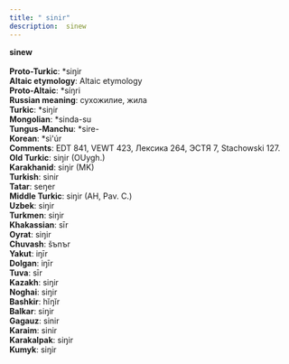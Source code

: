 ```yaml
---
title: " sinir"
description:  sinew
---
```

<strong> sinew</strong><br><br>
<strong>Proto-Turkic</strong>:  *siŋir<br>
<strong>Altaic etymology</strong>:  Altaic etymology<br>
<strong> Proto-Altaic</strong>:  *síŋri<br>
<strong>Russian meaning</strong>:  сухожилие, жила<br>
<strong>Turkic</strong>:  *siŋir<br>
<strong>Mongolian</strong>:  *sinda-su<br>
<strong>Tungus-Manchu</strong>:  *sire-<br>
<strong>Korean</strong>:  *sì'úr<br>
<strong>Comments</strong>:  EDT 841, VEWT 423, Лексика 264, ЭСТЯ 7, Stachowski 127.<br>
<strong>Old Turkic</strong>:  siŋir (OUygh.)<br>
<strong>Karakhanid</strong>:  siŋir (MK)<br>
<strong>Turkish</strong>:  sinir<br>
<strong>Tatar</strong>:  seŋer<br>
<strong>Middle Turkic</strong>:  siŋir (AH, Pav. C.)<br>
<strong>Uzbek</strong>:  siŋir<br>
<strong>Turkmen</strong>:  siŋir<br>
<strong>Khakassian</strong>:  sīr<br>
<strong>Oyrat</strong>:  siŋir<br>
<strong>Chuvash</strong>:  šъnъr<br>
<strong>Yakut</strong>:  iŋīr<br>
<strong>Dolgan</strong>:  iŋīr<br>
<strong>Tuva</strong>:  sīr<br>
<strong>Kazakh</strong>:  siŋir<br>
<strong>Noghai</strong>:  siŋir<br>
<strong>Bashkir</strong>:  hĭŋĭr<br>
<strong>Balkar</strong>:  siŋir<br>
<strong>Gagauz</strong>:  sinir<br>
<strong>Karaim</strong>:  sinir<br>
<strong>Karakalpak</strong>:  siŋir<br>
<strong>Kumyk</strong>:  siŋir<br>



